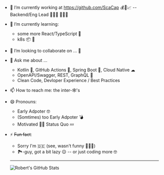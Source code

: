 - 🔭 I’m currently working at https://github.com/ScaCap 💰🤖📈 -- Backend/Eng Lead 👨🏻‍💻 👨‍👧‍👧
- 🌱 I’m currently learning:
  - some more React/TypeScript 💫
  - k8s 📦 🐳
- 👯 I’m looking to collaborate on ... 🤔
- 💬 Ask me about ...
  - Kotlin 🥳, GitHub Actions 🤖, Spring Boot 🍃, Cloud Native ☁ 
  - OpenAPI/Swagger, REST, GraphQL 🔌
  - Clean Code, Devloper Experience / Best Practices 
- 📫 How to reach me: the inter-🕸's
- 😄 Pronouns:
  - Early Adpoter 🤓
  - (Somtimes) too Early Adpoter 💣
  - Motivated 💪🏻 Status Quo 💤
- ⚡ ~~Fun fact~~: 
  - Sorry I'm 🇩🇪 (see, wasn't funny 🤷🏻‍♂️)
  - 🏞-guy, got a bit lazy 😌 -- or just coding more 🤓
  
  
  
  ---
  
  
  <img src="https://github-readme-stats.vercel.app/api?username=rowi1de&show_icons=true&count_private=true&include_all_commits=true&cache_seconds=86400&custom_title=Robert%27s%20Stats" alt="Robert's GitHub Stats">
 

